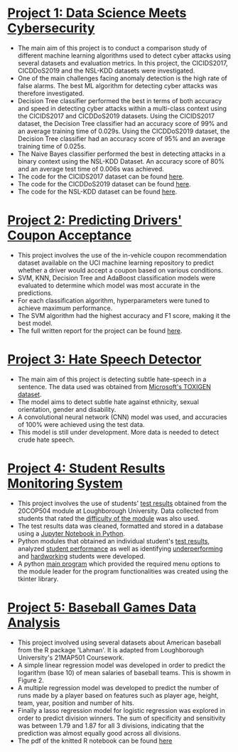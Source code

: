 # [Project 1: Data Science Meets Cybersecurity](https://github.com/kelvinsima2/Cybersecurity-Data-Science)
- The main aim of this project is to conduct a comparison study of different machine learning algorithms used to detect cyber attacks using several datasets and evaluation metrics. In this project, the CICIDS2017, CICDDoS2019 and the NSL-KDD datasets were investigated.
- One of the main challenges facing anomaly detection is the high rate of false alarms. The best ML algorithm for detecting cyber attacks was therefore investigated.
- Decision Tree classifier performed the best in terms of both accuracy and speed in detecting cyber attacks within a multi-class context using the CICIDS2017 and CICDDoS2019 datasets. Using the CICIDS2017 dataset, the Decision Tree classifier had an accuracy score of 99% and an average training time of 0.029s. Using the CICDDoS2019 dataset, the Decision Tree classifier had an accuracy score of 95% and an average training time of 0.025s. 
- The Naive Bayes classifier performed the best in detecting attacks in a binary context using the NSL-KDD Dataset. An accuracy score of 80% and an average test time of 0.006s was achieved.
- The code for the CICIDS2017 dataset can be found [here](https://github.com/kelvinsima2/Cybersecurity-Data-Science/blob/main/Notebooks/CICIDS2017_Data_Science_Project.ipynb).
- The code for the CICDDoS2019 dataset can be found [here](https://github.com/kelvinsima2/Cybersecurity-Data-Science/blob/main/Notebooks/CICDDoS2019_Data_Science_Project.ipynb).
- The code for the NSL-KDD dataset can be found [here](https://github.com/kelvinsima2/Cybersecurity-Data-Science/blob/main/Notebooks/NSL_KDD_Data_Science_Project.ipynb).


# [Project 2: Predicting Drivers' Coupon Acceptance](https://github.com/kelvinsima2/coupon_predictor/blob/main/Coursework1.ipynb)

- This project involves the use of the in-vehicle coupon recommendation dataset available on the UCI machine learning repository to predict whether a driver would accept a coupon based on various conditions.
- SVM, KNN, Decision Tree and AdaBoost classification models were evaluated to determine which model was most accurate in the predictions.
- For each classification algorithm, hyperparameters were tuned to achieve maximum performance.
- The SVM algorithm had the highest accuracy and F1 score, making it the best model.
- The full written report for the project can be found [here](https://github.com/kelvinsima2/coupon_predictor/blob/main/report_F134712.pdf).


# [Project 3: Hate Speech Detector](https://github.com/kelvinsima2/Hate-Speech-Detector/blob/main/notebooks/Hate_Speech_Detector.ipynb)
- The main aim of this project is detecting subtle hate-speech in a sentence. The data used was obtained from [Microsoft's TOXIGEN dataset](https://github.com/microsoft/TOXIGEN).
- The model aims to detect subtle hate against ethnicity, sexual orientation, gender and disability.
- A convolutional neural network (CNN) model was used, and accuracies of 100% were achieved using the test data.
- This model is still under development. More data is needed to detect crude hate speech.

# [Project 4: Student Results Monitoring System](https://github.com/kelvinsima2/Student-Results)
- This project involves the use of students' [test results](https://github.com/kelvinsima2/Student-Results/blob/main/TestResultCSV%20files.zip) obtained from the 20COP504 module at Loughborough University. Data collected from students that rated the [difficulty of the module](https://github.com/kelvinsima2/Student-Results/blob/main/StudentRate.csv) was also used.
- The test results data was cleaned, formatted and stored in a database using a [Jupyter Notebook in Python](https://github.com/kelvinsima2/Student-Results/blob/main/CW1.ipynb).
- Python modules that obtained an individual student's [test results](https://github.com/kelvinsima2/Student-Results/blob/main/testResults.py), analyzed [student performance](https://github.com/kelvinsima2/Student-Results/blob/main/studentPerformance.py) as well as identifying [underperforming](https://github.com/kelvinsima2/Student-Results/blob/main/underperformingStudent.py) and [hardworking](https://github.com/kelvinsima2/Student-Results/blob/main/hardworkingStudents.py) students were developed.
- A python [main program](https://github.com/kelvinsima2/Student-Results/blob/main/menu.py) which provided the required menu options to the module leader for the program functionalities was created using the tkinter library. 

# [Project 5: Baseball Games Data Analysis](https://github.com/kelvinsima2/Baseball_teams_analysis_R_project/blob/main/baseball%20project.Rmd)
- This project involved using several datasets about American baseball from the R package 'Lahman'. It is adapted from Loughborough University's 21MAP501 Coursework.
- A simple linear regression model was developed in order to predict the logarithm (base 10) of mean salaries of baseball teams. This is showm in Figure 2.
- A multiple regression model was developed to predict the number of runs made by a player based on features such as player age, height, team, year, position and number of hits.
- Finally a lasso regression model for logistic regression was explored in order to predict division winners. The sum of specificity and sensitivity was between 1.79 and 1.87 for all 3 divisions, indicating that the prediction was almost equally good across all divisions.
- The pdf of the knitted R notebook can be found [here](https://github.com/kelvinsima2/Baseball_teams_analysis_R_project/blob/main/Baseball%20Project.pdf)


